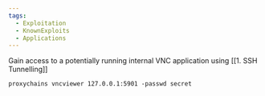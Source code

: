 ```yaml
---
tags:
  - Exploitation
  - KnownExploits
  - Applications
---
```

Gain access to a potentially running internal VNC application using [[1. SSH Tunnelling]]


`proxychains vncviewer 127.0.0.1:5901 -passwd secret`